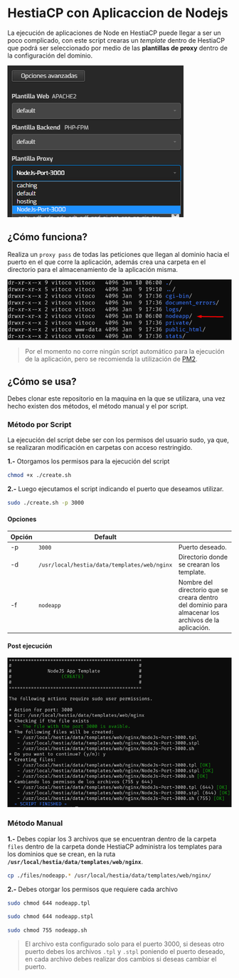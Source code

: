 # HestiaCP con Aplicaccion de Nodejs

La ejecución de aplicaciones de Node en HestiaCP puede llegar a ser un poco complicado, con este script crearas un *template* dentro de HestiaCP que podrá ser seleccionado por medio de las **plantillas de proxy** dentro de la configuración del dominio.

![proxy_template_example](/img/001.png)

## ¿Cómo funciona?

Realiza un `proxy pass` de todas las peticiones que llegan al dominio hacia el puerto en el que corre la aplicación, además crea una carpeta en el directorio para el almacenamiento de la aplicación misma.

![folder_nodeapp](/img/002.png)

> Por el momento no corre ningún script automático para la ejecución de la aplicación, pero se recomienda la utilización de [PM2](https://pm2.keymetrics.io/).

## ¿Cómo se usa?

Debes clonar este repositorio en la maquina en la que se utilizara, una vez hecho existen dos métodos, el método manual y el por script.

### Método por Script

La ejecución del script debe ser con los permisos del usuario sudo, ya que, se realizaran modificación en carpetas con acceso restringido.

**1.-** Otorgamos los permisos para la ejecución del script

```bash
chmod +x ./create.sh
```

**2.-** Luego ejecutamos el script indicando el puerto que deseamos utilizar.

```bash
sudo ./create.sh -p 3000
```

#### Opciones

| Opción | Default                                      |                                                              |
| ------ | -------------------------------------------- | ------------------------------------------------------------ |
| -p     | `3000`                                       | Puerto deseado.                                              |
| -d     | `/usr/local/hestia/data/templates/web/nginx` | Directorio donde se crearan los template.                    |
| -f     | `nodeapp`                                    | Nombre del directorio que se creara dentro del dominio para almacenar los archivos de la aplicación. |

#### Post ejecución 

![script_execution](/img/003.png)



### Método Manual

**1.-** Debes copiar los 3 archivos que se encuentran dentro de la carpeta `files` dentro de la carpeta donde HestiaCP administra los templates para los dominios que se crean, en la ruta **`/usr/local/hestia/data/templates/web/nginx`**.

```bash
cp ./files/nodeapp.* /usr/local/hestia/data/templates/web/nginx/
```

**2.-** Debes otorgar los permisos que requiere cada archivo

```bash
sudo chmod 644 nodeapp.tpl
```
```bash
sudo chmod 644 nodeapp.stpl
```
```bash
sudo chmod 755 nodeapp.sh
```

> El archivo esta configurado solo para el puerto 3000, si deseas otro puerto debes los archivos `.tpl` y `.stpl` poniendo el puerto deseado, en cada archivo debes realizar dos cambios si deseas cambiar el puerto.
